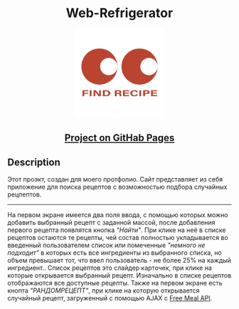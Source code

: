<h1 align="center">Web-Refrigerator</h1>
<p align="center"><img width="200" src="./img/logo.svg"></p>
<h2 align="center">
  <a href="https://nikulin-andrey.github.io/Web-Refrigerator/">Project on GitHab Pages</a>
</h2>

## Description
Этот проэкт, создан для моего протфолио. Сайт представляет из себя приложение для поиска рецептов с возможностью подбора случайных рецпептов.
______

На первом экране имеется два поля ввода, с помощью которых можно добавить выбранный рецепт с заданной массой, после добавления первого рецепта появлятся кнопка *"Найти"*.
При клике на неё в списке рецептов остаются те рецепты, чей состав полностью укладывается во введенный пользователем список или помеченные *"немного не подходит"* 
в которых есть все ингредиенты из выбранного списка, но объем превышает тот, что ввел пользователь - не более 25% на каждый ингредиент..
Список рецептов это слайдер карточек, при клике на которые открывается выбранный рецепт.
Изначально в списке рецептов отображаются все доступные рецепты. Также на первом экране есть кнопта *"РАНДОМРЕЦЕПТ"*, при клике на которую открывается случайный рецепт,
загруженный с помощью AJAX с [Free Meal API](https://www.themealdb.com/api.php). 
